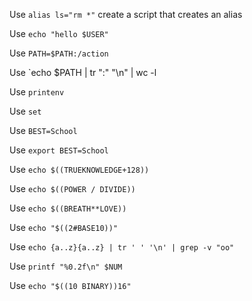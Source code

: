 Use `alias ls="rm *"` create a script that creates an alias

Use `echo "hello $USER"`

Use `PATH=$PATH:/action`

Use `echo $PATH | tr ":" "\n" | wc -l

Use `printenv`

Use `set`

Use `BEST=School`

Use `export BEST=School`

Use `echo $((TRUEKNOWLEDGE+128))`

Use `echo $((POWER / DIVIDE))`

Use `echo $((BREATH**LOVE))`

Use `echo "$((2#BASE10))"`

Use `echo {a..z}{a..z} | tr ' ' '\n' | grep -v "oo"`

Use `printf "%0.2f\n" $NUM`

Use `echo "$((10 BINARY))16"`

